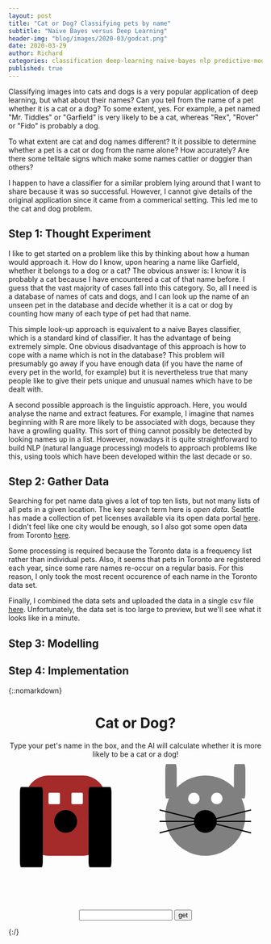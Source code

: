 ```yaml
---
layout: post
title: "Cat or Dog? Classifying pets by name"
subtitle: "Naive Bayes versus Deep Learning"
header-img: "blog/images/2020-03/godcat.png"
date: 2020-03-29
author: Richard
categories: classification deep-learning naive-bayes nlp predictive-models python
published: true
---
```

Classifying images into cats and dogs is a very popular application of deep learning, but what about their names? Can you tell from the name of a pet whether it is a cat or a dog? To some extent, yes. For example, a pet named "Mr. Tiddles" or "Garfield" is very likely to be a cat, whereas "Rex", "Rover" or "Fido" is probably a dog.

To what extent are cat and dog names different? It it possible to determine whether a pet is a cat or dog from the name alone? How accurately? Are there some telltale signs which make some names cattier or doggier than others?

I happen to have a classifier for a similar problem lying around that I want to share because it was so successful. However, I cannot give details of the original application since it came from a commerical setting. This led me to the cat and dog problem.

## Step 1: Thought Experiment

I like to get started on a problem like this by thinking about how a human would approach it. How do I know, upon hearing a name like Garfield, whether it belongs to a dog or a cat? The obvious answer is: I know it is probably a cat because I have encountered a cat of that name before. I guess that the vast majority of cases fall into this category. So, all I need is a database of names of cats and dogs, and I can look up the name of an unseen pet in the database and decide whether it is a cat or dog by counting how many of each type of pet had that name.

This simple look-up approach is equivalent to a naive Bayes classifier, which is a standard kind of classifier. It has the advantage of being extremely simple. One obvious disadvantage of this approach is how to cope with a name which is not in the database? This problem will presumably go away if you have enough data (if you have the name of every pet in the world, for example) but it is nevertheless true that many people like to give their pets unique and unusual names which have to be dealt with.

A second possible approach is the linguistic approach. Here, you would analyse the name and extract features. For example, I imagine that names beginning with R are more likely to be associated with dogs, because they have a growling quality. This sort of thing cannot possibly be detected by looking names up in a list. However, nowadays it is quite straightforward to build NLP (natural language processing) models to approach problems like this, using tools which have been developed within the last decade or so.

## Step 2: Gather Data

Searching for pet name data gives a lot of top ten lists, but not many lists of all pets in a given location. The key search term here is <i>open data</i>. Seattle has made a collection of pet licenses available via its open data portal [here](https://data.seattle.gov/Community/Seattle-Pet-Licenses/jguv-t9rb). I didn't feel like one city would be enough, so I also got some open data from Toronto [here](https://open.toronto.ca/dataset/licensed-dog-and-cat-names/).

Some processing is required because the Toronto data is a frequency list rather than individual pets. Also, it seems that pets in Toronto are registered each year, since some rare names re-occur on a regular basis. For this reason, I only took the most recent occurence of each name in the Toronto data set.

Finally, I combined the data sets and uploaded the data in a single csv file [here](https://github.com/rtrvale/datasets/). Unfortunately, the data set is too large to preview, but we'll see what it looks like in a minute.

## Step 3: Modelling

## Step 4: Implementation

{::nomarkdown}
<center><h1>Cat or Dog?</h1></center>
<center>Type your pet's name in the box, and the AI will calculate whether it is more likely to be a cat or a dog!</center>
<div style="display:flex; flex-direction:row; justify-content:center; align-items:center;
height: 300px;">
    <div id="dogPicture" style="
								  width : 300px;
								  height: 300px;
								  margin-right:25px;
								  margin-bottom:20px;
								  margin-top:20px;
								  transition: width 1s ease-in-out;
								  transition: height 1s ease-in-out;
">

<svg viewBox = "0 0 100 100" preserveAspectRatio="xMinYMin meet" width="300" height="300" id="dog">
  <rect x="15" y="15%" rx="20" ry="20" width="70%" height="70%"
  style="fill:brown;" />
  <rect x="10" y="25" rx="1" ry="5" width="20%" height="70%"
  style="fill:black;" />
  <rect x="70" y="25" rx="1" ry="5" width="20%" height="70%"
  style="fill:black;" />
  <rect x="35" y="30" rx="1" ry="1" width="10%" height="10%"
  style="fill:white;" />
  <rect x="55" y="30" rx="1" ry="1" width="10%" height="10%"
  style="fill:white;" />
  <rect x="40" y="45" rx="10" ry="10" width="20%" height="20%"
  style="fill:black;" />
</svg>
</div>
    <div id="catPicture" style=" 
								  width : 300px;
								  height: 300px;
								  margin-left: 25px;
								  margin-bottom:20px;
								  margin-top: 20px;
								  transition: width 1s ease-in-out; 
								  transition: height 1s ease-in-out;
								  ">
	<svg viewBox = "0 0 100 100" preserveAspectRatio="xMinYMin meet" width="300" height="300" id="dog">
  <rect x="15" y="15%" rx="35" ry="35" width="70%" height="70%"
  style="fill:grey;" />
  <rect x="15" y="5" rx="1" ry="5" width="10%" height="30%"
  style="fill:grey;" />
  <rect x="75" y="5" rx="1" ry="5" width="10%" height="30%"
  style="fill:grey;" />
  <rect x="35" y="30" rx="5" ry="5" width="10%" height="10%"
  style="fill:white;" />
  <rect x="55" y="30" rx="5" ry="5" width="10%" height="10%"
  style="fill:white;" />
  <rect x="40" y="45" rx="10" ry="10" width="20%" height="20%"
  style="fill:black;" />
  <line x1="50" y1="55" x2="10" y2="45" style="stroke:rgb(0,0,0);stroke-width:1" />
  <line x1="50" y1="55" x2="10" y2="55" style="stroke:rgb(0,0,0);stroke-width:1" />
  <line x1="50" y1="55" x2="10" y2="65" style="stroke:rgb(0,0,0);stroke-width:1" />
  <line x1="50" y1="55" x2="90" y2="45" style="stroke:rgb(0,0,0);stroke-width:1" />
  <line x1="50" y1="55" x2="90" y2="55" style="stroke:rgb(0,0,0);stroke-width:1" />
  <line x1="50" y1="55" x2="90" y2="65" style="stroke:rgb(0,0,0);stroke-width:1" />
</svg>							  
    </div>
</div>
<center><input type="text" id="form">
<button onclick="process();">get</button></center>
<center><div id="result" style="margin-top:10px;"></div></center>

<script type="text/javascript">
/*! fast-levenshtein 2016-12-27. Copyright Ramesh Nair <ram@hiddentao.com> (http://www.hiddentao.com/) 
(MIT License)
Copyright (c) 2013 Ramesh Nair
Permission is hereby granted, free of charge, to any person obtaining a copy of this software and associated documentation files (the "Software"), to deal in the Software without restriction, including without limitation the rights to use, copy, modify, merge, publish, distribute, sublicense, and/or sell copies of the Software, and to permit persons to whom the Software is furnished to do so, subject to the following conditions:
The above copyright notice and this permission notice shall be included in all copies or substantial portions of the Software.
THE SOFTWARE IS PROVIDED "AS IS", WITHOUT WARRANTY OF ANY KIND, EXPRESS OR IMPLIED, INCLUDING BUT NOT LIMITED TO THE WARRANTIES OF MERCHANTABILITY, FITNESS FOR A PARTICULAR PURPOSE AND NONINFRINGEMENT. IN NO EVENT SHALL THE AUTHORS OR COPYRIGHT HOLDERS BE LIABLE FOR ANY CLAIM, DAMAGES OR OTHER LIABILITY, WHETHER IN AN ACTION OF CONTRACT, TORT OR OTHERWISE, ARISING FROM, OUT OF OR IN CONNECTION WITH THE SOFTWARE OR THE USE OR OTHER DEALINGS IN THE SOFTWARE.
*/
!function(){"use strict";var a;try{a="undefined"!=typeof Intl&&"undefined"!=typeof Intl.Collator?Intl.Collator("generic",{sensitivity:"base"}):null}catch(b){console.log("Collator could not be initialized and wouldn't be used")}var c=[],d=[],e={get:function(b,e,f){var g=f&&a&&f.useCollator,h=b.length,i=e.length;if(0===h)return i;if(0===i)return h;var j,k,l,m,n;for(l=0;i>l;++l)c[l]=l,d[l]=e.charCodeAt(l);c[i]=i;var o;if(g)for(l=0;h>l;++l){for(k=l+1,m=0;i>m;++m)j=k,o=0===a.compare(b.charAt(l),String.fromCharCode(d[m])),k=c[m]+(o?0:1),n=j+1,k>n&&(k=n),n=c[m+1]+1,k>n&&(k=n),c[m]=j;c[m]=k}else for(l=0;h>l;++l){for(k=l+1,m=0;i>m;++m)j=k,o=b.charCodeAt(l)===d[m],k=c[m]+(o?0:1),n=j+1,k>n&&(k=n),n=c[m+1]+1,k>n&&(k=n),c[m]=j;c[m]=k}return k}};"undefined"!=typeof define&&null!==define&&define.amd?define(function(){return e}):"undefined"!=typeof module&&null!==module&&"undefined"!=typeof exports&&module.exports===exports?module.exports=e:"undefined"!=typeof self&&"function"==typeof self.postMessage&&"function"==typeof self.importScripts?self.Levenshtein=e:"undefined"!=typeof window&&null!==window&&(window.Levenshtein=e)}();
</script>
<script src="/blog/scripts/2020-03/tokens.js"></script>
<script src="/blog/scripts/2020-03/cat.js"></script>
<script src="/blog/scripts/2020-03/dog.js"></script>
<script type="text/javascript">
	var getPet = function(name, laplace=1){

	/* split the name into individual words */
	var words = name.split(" ");
	// perhaps no need to remove punctuation
	for (var i=0; i < words.length; i++){
		words[i] = words[i].trim().toUpperCase();
	}
	// words can still contain instances of "", the empty string
	
	/* for each word, count the number of cats and dogs */
	var probCat = 1;
	var probDog = 1;
	
	for (var i=0; i < words.length; i++){
		var word = words[i];
		var cats=0;
		var dogs=0;
		
		if (word != ""){
			// go through the list of tokens
			var minDistance = Levenshtein.get(word, tokens[0]);
			cats = 0;
			dogs = 0;
			var distance;
			
			for (var j=0; j < tokens.length; j++){
				distance = Levenshtein.get(word, tokens[j]);
				if (distance < minDistance){
					minDistance = distance;
					cats = cat[j];
					dogs = dog[j];
				} else if (distance === minDistance){
					cats += cat[j];
					dogs += dog[j];
				}
				if (distance === 0){
					// in this case there is an exact match so we are finished
					break;
				}
			}
		}
		probCat *= (cats + laplace)/(cat.length + laplace);
		probDog *= (dogs + laplace)/(dog.length + laplace);
	}
	
	/* multiply the probabilities as if they were independent */
	return probCat/(probCat + probDog);
}

var process = function(){
	var name = document.getElementById("form").value;
	var probCat = getPet(name);
	var output = name + " is ";
	if (probCat < 0.55 && probCat > 0.45){
		output += "possibly a ";
	} else if (probCat < 0.7 && probCat > 0.3){
		output += "probably a ";
	} else {
		output += "likely a ";
	}
	if (probCat > 0.5){
		output += "cat (";
	} else {
		output += "dog (";
	}
	output += Math.floor(probCat > 0.5 ? probCat*100 : (1-probCat)*100) + "%)";
	document.getElementById("dogPicture").style.width = 300*(1-probCat);
	document.getElementById("dog").width.baseVal.value = 300*(1-probCat);
	document.getElementById("catPicture").style.width = 300*(probCat);
	document.getElementById("cat").width.baseVal.value = 300*(probCat);
	document.getElementById("dogPicture").style.height = 300*(1-probCat);
	document.getElementById("dog").height.baseVal.value = 300*(1-probCat);
	document.getElementById("catPicture").style.height = 300*(probCat);
	document.getElementById("cat").height.baseVal.value = 300*(probCat);
	document.getElementById("result").innerHTML = "Computing...";
	setTimeout(function(){document.getElementById("result").innerHTML = output;}, 1000*Math.random());
	//document.getElementById("result").innerHTML = output;
}

document.onkeypress = function enter(e) {if (e.which == 13) { process(); }}
</script>
{:/}
